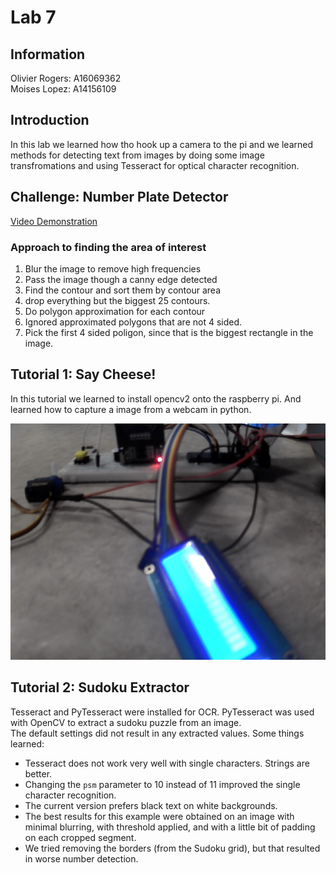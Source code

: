 # Lab 7
## Information
Olivier Rogers: A16069362  
Moises Lopez: A14156109
## Introduction
In this lab we learned how tho hook up a camera to the pi and we learned methods for detecting text from images by doing some image transfromations and using Tesseract for optical character recognition.
## Challenge: Number Plate Detector
[Video Demonstration](https://youtu.be/q9RuNE5BRkY)
### Approach to finding the area of interest
1. Blur the image to remove high frequencies
2. Pass the image though a canny edge detected
3. Find the contour and sort them by contour area
4. drop everything but the biggest 25 contours.
5. Do polygon approximation for each contour
6. Ignored approximated polygons that are not 4 sided.
4. Pick the first 4 sided poligon, since that is the biggest rectangle in the image.



## Tutorial 1: Say Cheese!
In this tutorial we learned to install opencv2 onto the raspberry pi. And learned how to capture a image from a webcam in python.  

![Our first image capture!](Tutorials/Tutorial_1/test.jpg)


## Tutorial 2: Sudoku Extractor  
Tesseract and PyTesseract were installed for OCR. PyTesseract was used with OpenCV to extract a sudoku puzzle from an image.  
The default settings did not result in any extracted values. Some things learned:  
- Tesseract does not work very well with single characters. Strings are better.
- Changing the `psm` parameter to 10 instead of 11 improved the single character recognition.
- The current version prefers black text on white backgrounds.
- The best results for this example were obtained on an image with minimal blurring, with threshold applied, and with a little bit of padding on each cropped segment.
- We tried removing the borders (from the Sudoku grid), but that resulted in worse number detection.



